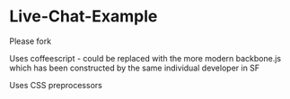 # Live-Chat-Example

Please fork

Uses coffeescript - could be replaced with the more modern backbone.js which has been constructed by the same individual developer in SF

Uses CSS preprocessors

